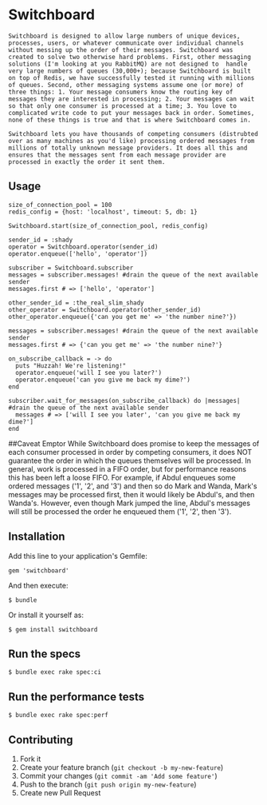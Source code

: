 # Switchboard

    Switchboard is designed to allow large numbers of unique devices, processes, users, or whatever communicate over individual channels without messing up the order of their messages. Switchboard was created to solve two otherwise hard problems. First, other messaging solutions (I'm looking at you RabbitMQ) are not designed to  handle very large numbers of queues (30,000+); because Switchboard is built on top of Redis, we have successfully tested it running with millions of queues. Second, other messaging systems assume one (or more) of three things: 1. Your message consumers know the routing key of messages they are interested in processing; 2. Your messages can wait so that only one consumer is processed at a time; 3. You love to complicated write code to put your messages back in order. Sometimes, none of these things is true and that is where Switchboard comes in.

    Switchboard lets you have thousands of competing consumers (distrubted over as many machines as you'd like) processing ordered messages from millions of totally unknown message providers. It does all this and ensures that the messages sent from each message provider are processed in exactly the order it sent them.

## Usage
    size_of_connection_pool = 100
    redis_config = {host: 'localhost', timeout: 5, db: 1}

    Switchboard.start(size_of_connection_pool, redis_config)

    sender_id = :shady
    operator = Switchboard.operator(sender_id)
    operator.enqueue(['hello', 'operator'])

    subscriber = Switchboard.subscriber
    messages = subscriber.messages! #drain the queue of the next available sender
    messages.first # => ['hello', 'operator']

    other_sender_id = :the_real_slim_shady
    other_operator = Switchboard.operator(other_sender_id)
    other_operator.enqueue({'can you get me' => 'the number nine?'})

    messages = subscriber.messages! #drain the queue of the next available sender
    messages.first # => {'can you get me' => 'the number nine?'}

    on_subscribe_callback = -> do
      puts "Huzzah! We're listening!"
      operator.enqueue('will I see you later?')
      operator.enqueue('can you give me back my dime?')
    end

    subscriber.wait_for_messages(on_subscribe_callback) do |messages| #drain the queue of the next available sender
      messages # => ['will I see you later', 'can you give me back my dime?']
    end

##Caveat Emptor
    While Switchboard does promise to keep the messages of each consumer processed in order by competing consumers, it does NOT guarantee the order in which the queues themselves will be processed. In general, work is processed in a FIFO order, but for performance reasons this has been left a loose FIFO. For example, if Abdul enqueues some ordered messages ('1', '2', and '3') and then so do Mark and Wanda, Mark's messages may be processed first, then it would likely be Abdul's, and then Wanda's. However, even though Mark jumped the line, Abdul's messages will still be processed the order he enqueued them ('1', '2', then '3').

## Installation

Add this line to your application's Gemfile:

    gem 'switchboard'

And then execute:

    $ bundle

Or install it yourself as:

    $ gem install switchboard

## Run the specs

    $ bundle exec rake spec:ci

## Run the performance tests

    $ bundle exec rake spec:perf


## Contributing

1. Fork it
2. Create your feature branch (`git checkout -b my-new-feature`)
3. Commit your changes (`git commit -am 'Add some feature'`)
4. Push to the branch (`git push origin my-new-feature`)
5. Create new Pull Request
